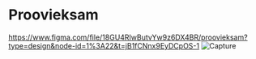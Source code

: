 # Proovieksam
https://www.figma.com/file/18GU4RIwButvYw9z6DX4BR/proovieksam?type=design&node-id=1%3A22&t=jB1fCNnx9EyDCpOS-1
![Capture](https://user-images.githubusercontent.com/92162125/235118677-fee33a42-4f46-4e7c-a1d4-f76ce99aaccd.PNG)
